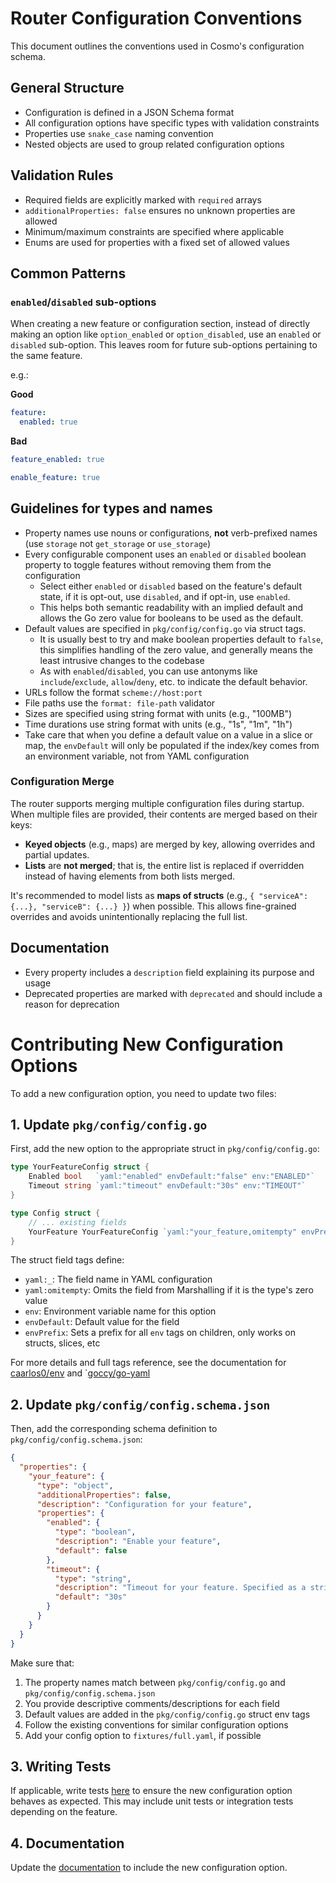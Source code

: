 # Router Configuration Conventions

This document outlines the conventions used in Cosmo's configuration schema.

## General Structure

- Configuration is defined in a JSON Schema format
- All configuration options have specific types with validation constraints
- Properties use `snake_case` naming convention
- Nested objects are used to group related configuration options

## Validation Rules

- Required fields are explicitly marked with `required` arrays
- `additionalProperties: false` ensures no unknown properties are allowed
- Minimum/maximum constraints are specified where applicable
- Enums are used for properties with a fixed set of allowed values

## Common Patterns

### `enabled`/`disabled` sub-options

When creating a new feature or configuration section, instead of directly making an option like `option_enabled` or `option_disabled`, use an `enabled` or `disabled` sub-option. This leaves room for future sub-options pertaining to the same feature.

e.g.:

**Good**

```yaml
feature:
  enabled: true
```

**Bad**

```yaml
feature_enabled: true
```

```yaml
enable_feature: true
```

## Guidelines for types and names

- Property names use nouns or configurations, **not** verb-prefixed names (use `storage` not `get_storage` or `use_storage`)
- Every configurable component uses an `enabled` or `disabled` boolean property to toggle features without removing them from the configuration
  - Select either `enabled` or `disabled` based on the feature's default state, if it is opt-out, use `disabled`, and if opt-in, use `enabled`.
  - This helps both semantic readability with an implied default and allows the Go zero value for booleans to be used as the default.
- Default values are specified in `pkg/config/config.go` via struct tags.
    - It is usually best to try and make boolean properties default to `false`, this simplifies handling of the zero value, and generally means the least intrusive changes to the codebase
    - As with `enabled`/`disabled`, you can use antonyms like `include`/`exclude`, `allow`/`deny`, etc. to indicate the default behavior.
- URLs follow the format `scheme://host:port`
- File paths use the `format: file-path` validator
- Sizes are specified using string format with units (e.g., "100MB")
- Time durations use string format with units (e.g., "1s", "1m", "1h")
- Take care that when you define a default value on a value in a slice or map, the `envDefault` will only be populated if the index/key comes from an environment variable, not from YAML configuration

### Configuration Merge

The router supports merging multiple configuration files during startup. When multiple files are provided, their contents are merged based on their keys:

- **Keyed objects** (e.g., maps) are merged by key, allowing overrides and partial updates.
- **Lists** are **not merged**; that is, the entire list is replaced if overridden instead of having elements from both lists merged.

It's recommended to model lists as **maps of structs** (e.g., `{ "serviceA": {...}, "serviceB": {...} }`) when possible. This allows fine-grained overrides and avoids unintentionally replacing the full list.

## Documentation

- Every property includes a `description` field explaining its purpose and usage
- Deprecated properties are marked with `deprecated` and should include a reason for deprecation

# Contributing New Configuration Options

To add a new configuration option, you need to update two files:

## 1. Update `pkg/config/config.go`

First, add the new option to the appropriate struct in `pkg/config/config.go`:

```go
type YourFeatureConfig struct {
    Enabled bool   `yaml:"enabled" envDefault:"false" env:"ENABLED"`
    Timeout string `yaml:"timeout" envDefault:"30s" env:"TIMEOUT"`
}

type Config struct {
    // ... existing fields
    YourFeature YourFeatureConfig `yaml:"your_feature,omitempty" envPrefix:"YOUR_FEATURE_"`
}
```

The struct field tags define:
- `yaml:_`: The field name in YAML configuration
- `yaml:omitempty`: Omits the field from Marshalling if it is the type's zero value
- `env`: Environment variable name for this option
- `envDefault`: Default value for the field
- `envPrefix`: Sets a prefix for all `env` tags on children, only works on structs, slices, etc

For more details and full tags reference, see the documentation for [caarlos0/env](https://github.com/caarlos0/env/?tab=readme-ov-file#tags) and `[goccy/go-yaml](https://github.com/goccy/go-yaml?tab=readme-ov-file#synopsis)

## 2. Update `pkg/config/config.schema.json`

Then, add the corresponding schema definition to `pkg/config/config.schema.json`:

```json
{
  "properties": {
    "your_feature": {
      "type": "object",
      "additionalProperties": false,
      "description": "Configuration for your feature",
      "properties": {
        "enabled": {
          "type": "boolean",
          "description": "Enable your feature",
          "default": false
        },
        "timeout": {
          "type": "string",
          "description": "Timeout for your feature. Specified as a string with a duration unit (e.g. '30s')",
          "default": "30s"
        }
      }
    }
  }
}
```

Make sure that:

1. The property names match between `pkg/config/config.go` and `pkg/config/config.schema.json`
2. You provide descriptive comments/descriptions for each field
3. Default values are added in the `pkg/config/config.go` struct env tags
4. Follow the existing conventions for similar configuration options
5. Add your config option to `fixtures/full.yaml`, if possible

## 3. Writing Tests

If applicable, write tests [here](../pkg/config/) to ensure the new configuration option behaves as expected. This may include unit tests or integration tests depending on the feature.

## 4. Documentation

Update the [documentation](https://github.com/wundergraph/cosmo-docs/docs) to include the new configuration option.
